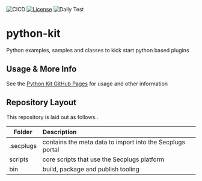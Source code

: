 ![CICD](https://github.com/SecPlugs/python-kit/workflows/CICD/badge.svg)
[![License](https://img.shields.io/badge/License-Apache%202.0-blue.svg)](https://opensource.org/licenses/Apache-2.0)
![Daily Test](https://github.com/SecPlugs/python-kit/workflows/DailyTest/badge.svg)

# python-kit
Python examples, samples and classes to kick start python based plugins

## Usage & More Info
See the [Python Kit GitHub Pages](https://secplugs.github.io/python-kit/docs) for usage and other information

## Repository Layout
This repository is laid out as follows..

| Folder        | Description |
| ------------- |:-------------| 
| .secplugs     | contains the meta data to import into the Secplugs portal |
| scripts       | core scripts that use the Secplugs platform      |
| bin         | build, package and publish tooling  |

